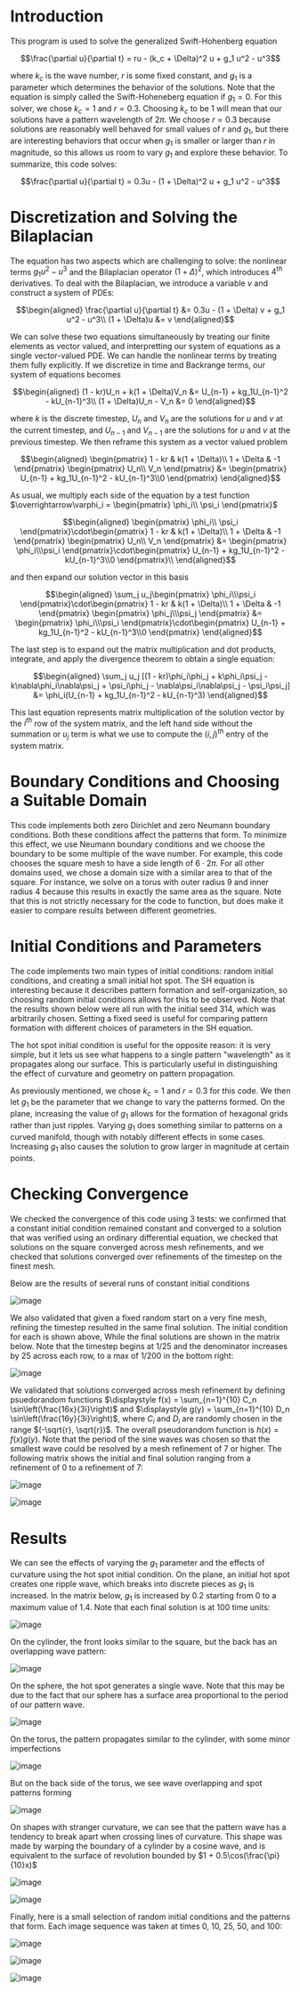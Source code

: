# Introduction

This program is used to solve the generalized Swift-Hohenberg equation

$$\frac{\partial u}{\partial t} = ru - (k_c + \Delta)^2 u + g_1 u^2 - u^3$$

where $k_c$ is the wave number, $r$ is some fixed constant, and
$g_1$ is a parameter which determines the behavior of the solutions.
Note that the equation is simply called the Swift-Hoheneberg equation if
$g_1 = 0$. For this solver, we chose $k_c = 1$ and $r = 0.3$.
Choosing $k_c$ to be 1 will mean that our solutions have a pattern
wavelength of $2\pi$. We choose $r = 0.3$ because solutions are
reasonably well behaved for small values of $r$ and $g_1$, but there
are interesting behaviors that occur when $g_1$ is smaller or larger
than $r$ in magnitude, so this allows us room to vary $g_1$ and
explore these behavior. To summarize, this code solves:

$$\frac{\partial u}{\partial t} = 0.3u - (1 + \Delta)^2 u + g_1 u^2 - u^3$$

# Discretization and Solving the Bilaplacian

The equation has two aspects which are challenging to solve: the
nonlinear terms $g_1u^2 - u^3$ and the Bilaplacian operator
$(1 + \Delta)^2$, which introduces $4^{th}$ derivatives. To deal
with the Bilaplacian, we introduce a variable $v$ and construct a
system of PDEs:

$$\begin{aligned}
    \frac{\partial u}{\partial t} &= 0.3u - (1 + \Delta) v + g_1 u^2 - u^3\\
    (1 + \Delta)u &= v
\end{aligned}$$

We can solve these two equations simultaneously by treating our
finite elements as vector valued, and interpretting our system of
equations as a single vector-valued PDE. We can handle the nonlinear
terms by treating them fully explicitly. If we discretize in time and
Backrange terms, our system of equations becomes 

$$\begin{aligned}
        (1 - kr)U_n + k(1 + \Delta)V_n &= U_{n-1} + kg_1U_{n-1}^2 - kU_{n-1}^3\\
        (1 + \Delta)U_n - V_n &= 0
\end{aligned}$$ 

where $k$ is the discrete timestep, $U_n$ and
$V_n$ are the solutions for $u$ and $v$ at the current timestep,
and $U_{n-1}$ and $V_{n-1}$ are the solutions for $u$ and $v$ at
the previous timestep. We then reframe this system as a vector valued
problem

$$\begin{aligned}
    \begin{pmatrix}
            1 - kr & k(1 + \Delta)\\
            1 + \Delta & -1
        \end{pmatrix}
        \begin{pmatrix}
            U_n\\ V_n
        \end{pmatrix} &= \begin{pmatrix}
            U_{n-1} + kg_1U_{n-1}^2 - kU_{n-1}^3\\0
        \end{pmatrix}
\end{aligned}$$

As usual, we multiply each side of the equation by a
test function $\overrightarrow\varphi_i = \begin{pmatrix}
    \phi_i\\ \psi_i
\end{pmatrix}$

$$\begin{aligned}
    \begin{pmatrix}
            \phi_i\\ \psi_i
        \end{pmatrix}\cdot\begin{pmatrix}
            1 - kr & k(1 + \Delta)\\
            1 + \Delta & -1
        \end{pmatrix}
        \begin{pmatrix}
            U_n\\ V_n
        \end{pmatrix} &= \begin{pmatrix}
            \phi_i\\\psi_i
        \end{pmatrix}\cdot\begin{pmatrix}
            U_{n-1} + kg_1U_{n-1}^2 - kU_{n-1}^3\\0
        \end{pmatrix}\\
\end{aligned}$$

and then expand our solution vector in this basis

$$\begin{aligned}
    \sum_j u_j\begin{pmatrix}
            \phi_i\\\psi_i
        \end{pmatrix}\cdot\begin{pmatrix}
            1 - kr & k(1 + \Delta)\\
            1 + \Delta & -1
        \end{pmatrix}
        \begin{pmatrix}
            \phi_j\\\psi_j
        \end{pmatrix} &= \begin{pmatrix}
            \phi_i\\\psi_i
        \end{pmatrix}\cdot\begin{pmatrix}
            U_{n-1} + kg_1U_{n-1}^2 - kU_{n-1}^3\\0
        \end{pmatrix}
\end{aligned}$$

The last step is to expand out the matrix multiplication
and dot products, integrate, and apply the divergence theorem to obtain
a single equation:

$$\begin{aligned}
    \sum_j u_j [(1 - kr)\phi_i\phi_j + k\phi_i\psi_j - k\nabla\phi_i\nabla\psi_j + \psi_i\phi_j - \nabla\psi_i\nabla\psi_j - \psi_i\psi_j] &= \phi_i(U_{n-1} + kg_1U_{n-1}^2 - kU_{n-1}^3)
\end{aligned}$$

This last equation represents matrix multiplication of the
solution vector by the $i^{th}$ row of the system matrix, and the left
hand side without the summation or $u_j$ term is what we use to
compute the $(i, j)^{th}$ entry of the system matrix.

# Boundary Conditions and Choosing a Suitable Domain

This code implements both zero Dirichlet and zero Neumann boundary
conditions. Both these conditions affect the patterns that form. To
minimize this effect, we use Neumann boundary conditions and we choose
the boundary to be some multiple of the wave number. For example, this
code chooses the square mesh to have a side length of $6\cdot 2\pi$.
For all other domains used, we chose a domain size with a similar area
to that of the square. For instance, we solve on a torus with outer
radius 9 and inner radius 4 because this results in exactly the same
area as the square. Note that this is not strictly necessary for the
code to function, but does make it easier to compare results between
different geometries.

# Initial Conditions and Parameters

The code implements two main types of initial conditions: random initial
conditions, and creating a small initial hot spot. The SH equation is
interesting because it describes pattern formation and
self-organization, so choosing random initial conditions allows for this
to be observed. Note that the results shown below were all run with the
initial seed 314, which was arbitrarily chosen. Setting a fixed seed is
useful for comparing pattern formation with different choices of
parameters in the SH equation.

The hot spot initial condition is useful for the opposite reason: it is
very simple, but it lets us see what happens to a single pattern
\"wavelength\" as it propagates along our surface. This is particularly
useful in distinguishing the effect of curvature and geometry on pattern
propagation.

As previously mentioned, we chose $k_c = 1$ and $r = 0.3$ for this
code. We then let $g_1$ be the parameter that we change to vary the
patterns formed. On the plane, increasing the value of $g_1$ allows
for the formation of hexagonal grids rather than just ripples. Varying
$g_1$ does something similar to patterns on a curved manifold, though
with notably different effects in some cases. Increasing $g_1$ also
causes the solution to grow larger in magnitude at certain points.

# Checking Convergence

We checked the convergence of this code using 3 tests: we confirmed that
a constant initial condition remained constant and converged to a
solution that was verified using an ordinary differential equation, we
checked that solutions on the square converged across mesh refinements,
and we checked that solutions converged over refinements of the timestep
on the finest mesh.

Below are the results of several runs of constant initial conditions

![image](doc/images/Figures_1_and_2.png)

We also validated that given a fixed random start on a very fine mesh,
refining the timestep resulted in the same final solution. The initial
condition for each is shown above, While the final solutions are shown in the matrix below. Note that the
timestep begins at 1/25 and the denominator increases by 25 across each
row, to a max of 1/200 in the bottom right:

![image](doc/images/TC_table.png)

We validated that solutions converged across mesh refinement by defining
psuedorandom functions
$\displaystyle f(x) = \sum_{n=1}^{10} C_n \sin\left(\frac{16x}{3i}\right)$
and
$\displaystyle g(y) = \sum_{n=1}^{10} D_n \sin\left(\frac{16y}{3i}\right)$,
where $C_i$ and $D_i$ are randomly chosen in the range
$(-\sqrt{r}, \sqrt{r})$. The overall pseudorandom function is
$h(x) = f(x)g(y)$. Note that the period of the sine waves was chosen
so that the smallest wave could be resolved by a mesh refinement of 7 or
higher. The following matrix shows the initial and final solution
ranging from a refinement of 0 to a refinement of 7:

![image](doc/images/Refinement_Convergence_Table_1.png)

![image](doc/images/Refinement_Convergence_Table_2.png)

# Results

We can see the effects of varying the $g_1$ parameter and the effects
of curvature using the hot spot initial condition. On the plane, an
initial hot spot creates one ripple wave, which breaks into discrete
pieces as $g_1$ is increased. In the matrix below, $g_1$ is
increased by 0.2 starting from 0 to a maximum value of 1.4. Note that
each final solution is at 100 time units:

![image](doc/images/Sphere_Hotspot_Table.png)

On the cylinder, the front looks similar to the square, but the back has
an overlapping wave pattern:

![image](doc/images/Cylinder_Hotspot_Table.png)


On the sphere, the hot spot generates a single wave. Note that this may
be due to the fact that our sphere has a surface area proportional to
the period of our pattern wave.

![image](doc/images/Sphere_Hotspot_Table.png)

On the torus, the pattern propagates similar to the cylinder, with some
minor imperfections

![image](doc/images/Torus_Hotspot_Front_Table.png)

But on the back side of the torus, we see wave overlapping and spot
patterns forming

![image](doc/images/Torus_Hotspot_Back_Table.png)

On shapes with stranger curvature, we can see that the pattern wave has
a tendency to break apart when crossing lines of curvature. This shape
was made by warping the boundary of a cylinder by a cosine wave, and is
equivalent to the surface of revolution bounded by
$1 + 0.5\cos(\frac{\pi}{10}x)$

![image](doc/images/Sinusoid_Hotspot_Front_Table.png)

![image](doc/images/Sinusoid_Hotspot_Back_Table.png)

Finally, here is a small selection of random initial conditions and the
patterns that form. Each image sequence was taken at times 0, 10, 25,
50, and 100:

![image](doc/images/Square_Random_Table.png)

![image](doc/images/Sphere_Random_Table.png)

![image](doc/images/Sinusoid_Random_Table.png)